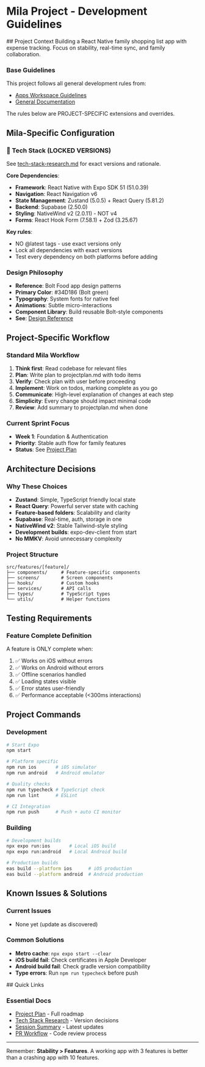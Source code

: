 # Mila Project - Development Guidelines

<project-context>
## Project Context
Building a React Native family shopping list app with expense tracking. Focus on stability, real-time sync, and family collaboration.

### Base Guidelines
This project follows all general development rules from:
- [Apps Workspace Guidelines](../CLAUDE.md)
- [General Documentation](../docs/general/README.md)

The rules below are PROJECT-SPECIFIC extensions and overrides.

## Mila-Specific Configuration

### 📱 Tech Stack (LOCKED VERSIONS)
See [tech-stack-research.md](../docs/projects/mila/implementation/tech-stack-research.md) for exact versions and rationale.

**Core Dependencies**:
- **Framework**: React Native with Expo SDK 51 (51.0.39)
- **Navigation**: React Navigation v6
- **State Management**: Zustand (5.0.5) + React Query (5.81.2)
- **Backend**: Supabase (2.50.0)
- **Styling**: NativeWind v2 (2.0.11) - NOT v4
- **Forms**: React Hook Form (7.58.1) + Zod (3.25.67)

**Key rules**:
- NO @latest tags - use exact versions only
- Lock all dependencies with exact versions
- Test every dependency on both platforms before adding

### Design Philosophy
- **Reference**: Bolt Food app design patterns
- **Primary Color**: #34D186 (Bolt green)
- **Typography**: System fonts for native feel
- **Animations**: Subtle micro-interactions
- **Component Library**: Build reusable Bolt-style components
- **See**: [Design Reference](../docs/projects/mila/architecture/design-reference.md)

## Project-Specific Workflow

### Standard Mila Workflow
1. **Think first**: Read codebase for relevant files
2. **Plan**: Write plan to projectplan.md with todo items
3. **Verify**: Check plan with user before proceeding
4. **Implement**: Work on todos, marking complete as you go
5. **Communicate**: High-level explanation of changes at each step
6. **Simplicity**: Every change should impact minimal code
7. **Review**: Add summary to projectplan.md when done

### Current Sprint Focus
- **Week 1**: Foundation & Authentication
- **Priority**: Stable auth flow for family features
- **Status**: See [Project Plan](../docs/projects/mila/implementation/projectplan.md)

## Architecture Decisions

### Why These Choices
- **Zustand**: Simple, TypeScript friendly local state
- **React Query**: Powerful server state with caching
- **Feature-based folders**: Scalability and clarity
- **Supabase**: Real-time, auth, storage in one
- **NativeWind v2**: Stable Tailwind-style styling
- **Development builds**: expo-dev-client from start
- **No MMKV**: Avoid unnecessary complexity

### Project Structure
```
src/features/[feature]/
├── components/     # Feature-specific components
├── screens/        # Screen components
├── hooks/          # Custom hooks
├── services/       # API calls
├── types/          # TypeScript types
└── utils/          # Helper functions
```

## Testing Requirements

### Feature Complete Definition
A feature is ONLY complete when:
1. ✅ Works on iOS without errors
2. ✅ Works on Android without errors
3. ✅ Offline scenarios handled
4. ✅ Loading states visible
5. ✅ Error states user-friendly
6. ✅ Performance acceptable (<300ms interactions)

## Project Commands

### Development
```bash
# Start Expo
npm start

# Platform specific
npm run ios       # iOS simulator  
npm run android   # Android emulator

# Quality checks
npm run typecheck # TypeScript check
npm run lint      # ESLint

# CI Integration
npm run push      # Push + auto CI monitor
```

### Building
```bash
# Development builds
npx expo run:ios       # Local iOS build
npx expo run:android   # Local Android build

# Production builds
eas build --platform ios      # iOS production
eas build --platform android  # Android production
```

## Known Issues & Solutions

### Current Issues
- None yet (update as discovered)

### Common Solutions
- **Metro cache**: `npx expo start --clear`
- **iOS build fail**: Check certificates in Apple Developer
- **Android build fail**: Check gradle version compatibility
- **Type errors**: Run `npm run typecheck` before push

<quick-links>
## Quick Links

### Essential Docs
- [Project Plan](../docs/projects/mila/implementation/projectplan.md) - Full roadmap
- [Tech Stack Research](../docs/projects/mila/implementation/tech-stack-research.md) - Version decisions
- [Session Summary](../docs/projects/mila/implementation/session-summary-2025-01-23.md) - Latest updates
- [PR Workflow](../docs/projects/mila/implementation/pr-workflow.md) - Code review process

---

Remember: **Stability > Features**. A working app with 3 features is better than a crashing app </project-context>
with</quick-links>
 10 features.